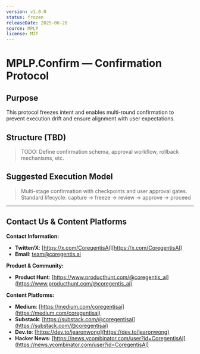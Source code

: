 ```yaml
---
version: v1.0.0
status: frozen
releaseDate: 2025-06-28
source: MPLP
license: MIT
---
```


# MPLP.Confirm — Confirmation Protocol

## Purpose
This protocol freezes intent and enables multi-round confirmation to prevent execution drift and ensure alignment with user expectations.

## Structure (TBD)
> TODO: Define confirmation schema, approval workflow, rollback mechanisms, etc.

## Suggested Execution Model
> Multi-stage confirmation with checkpoints and user approval gates.
> Standard lifecycle: capture → freeze → review → approve → proceed

---

## Contact Us & Content Platforms

**Contact Information:**
- **Twitter/X**: [https://x.com/CoregentisAI](https://x.com/CoregentisAI)
- **Email**: team@coregentis.ai

**Product & Community:**
- **Product Hunt**: [https://www.producthunt.com/@coregentis_ai](https://www.producthunt.com/@coregentis_ai)

**Content Platforms:**
- **Medium**: [https://medium.com/coregentisai](https://medium.com/coregentisai)
- **Substack**: [https://substack.com/@coregentisai](https://substack.com/@coregentisai)
- **Dev.to**: [https://dev.to/jearonwong](https://dev.to/jearonwong)
- **Hacker News**: [https://news.ycombinator.com/user?id=CoregentisAI](https://news.ycombinator.com/user?id=CoregentisAI)